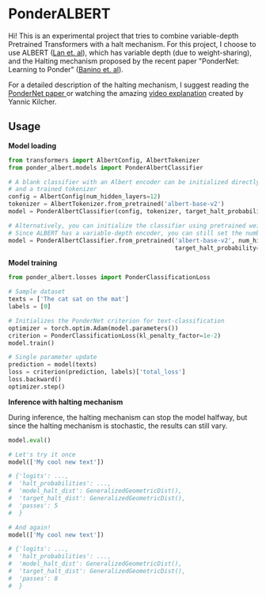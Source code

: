 # PonderALBERT

Hi! This is an experimental project that tries to combine variable-depth Pretrained Transformers with a halt mechanism.
For this project, I choose to use ALBERT ([Lan et. al](https://arxiv.org/abs/1909.11942)), which has variable depth (due to weight-sharing), and the Halting mechanism proposed by the recent paper "PonderNet: Learning to Ponder" ([Banino et. al](https://arxiv.org/abs/2107.05407)).

For a detailed description of the halting mechanism, I suggest reading the [PonderNet paper ](https://arxiv.org/abs/2107.05407) or watching the amazing [video explanation](https://www.youtube.com/watch?v=nQDZmf2Yb9k) created by Yannic Kilcher.

## Usage

**Model loading**

```python
from transformers import AlbertConfig, AlbertTokenizer
from ponder_albert.models import PonderAlbertClassifier

# A blank classifier with an Albert encoder can be initialized directly using an AlbertConfig object
# and a trained tokenizer
config = AlbertConfig(num_hidden_layers=12)
tokenizer = AlbertTokenizer.from_pretrained('albert-base-v2')
model = PonderAlbertClassifier(config, tokenizer, target_halt_probability=0.2)

# Alternatively, you can initialize the classifier using pretrained weights from the HF model database.
# Since ALBERT has a variable-depth encoder, you can still set the number of layers used as you want
model = PonderAlbertClassifier.from_pretrained('albert-base-v2', num_hidden_layers=43,
                                               target_halt_probability=0.2)

```

**Model training**

```python
from ponder_albert.losses import PonderClassificationLoss

# Sample dataset
texts = ['The cat sat on the mat']
labels = [0]

# Initializes the PonderNet criterion for text-classification
optimizer = torch.optim.Adam(model.parameters())
criterion = PonderClassificationLoss(kl_penalty_factor=1e-2)
model.train()

# Single parameter update
prediction = model(texts)
loss = criterion(prediction, labels)['total_loss']
loss.backward()
optimizer.step()
```

**Inference with halting mechanism**

During inference, the halting mechanism can stop the model halfway, but since the halting
mechanism is stochastic, the results can still vary.

```python
model.eval()

# Let's try it once
model(['My cool new text'])

# {'logits': ...,
#  'halt_probabilities': ...,
#  'model_halt_dist': GeneralizedGeometricDist(),
#  'target_halt_dist': GeneralizedGeometricDist(),
#  'passes': 5
#  }

# And again!
model(['My cool new text'])

# {'logits': ...,
#  'halt_probabilities': ...,
#  'model_halt_dist': GeneralizedGeometricDist(),
#  'target_halt_dist': GeneralizedGeometricDist(),
#  'passes': 8
#  }
```


